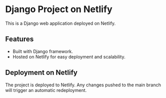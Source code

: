 # Django Project on Netlify
 
This is a Django web application deployed on Netlify.
 
## Features

- Built with Django framework.
- Hosted on Netlify for easy deployment and scalability.

## Deployment on Netlify

The project is deployed to Netlify. Any changes pushed to the main branch will trigger an automatic redeployment.




